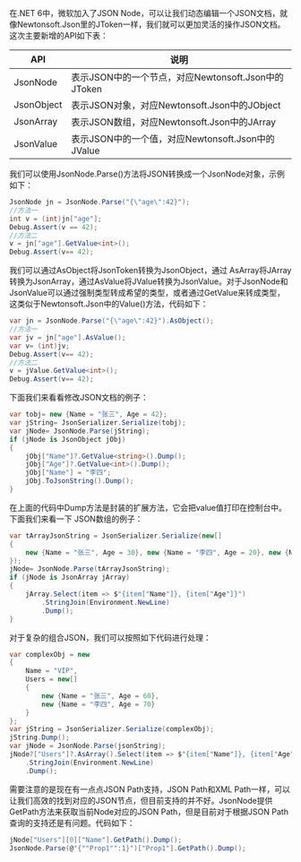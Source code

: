 在.NET 6中，微软加入了JSON Node，可以让我们动态编辑一个JSON文档，就像Newtonsoft.Json里的JToken一样，我们就可以更加灵活的操作JSON文档。
这次主要新增的API如下表：

|API|说明|
|----|----|
|JsonNode|表示JSON中的一个节点，对应Newtonsoft.Json中的JToken|
|JsonObject|表示JSON对象，对应Newtonsoft.Json中的JObject|
|JsonArray|表示JSON数组，对应Newtonsoft.Json中的JArray|
|JsonValue|表示JSON中的一个值，对应Newtonsoft.Json中的JValue|

我们可以使用JsonNode.Parse()方法将JSON转换成一个JsonNode对象，示例如下：
```csharp
JsonNode jn = JsonNode.Parse("{\"age\":42}");
//方法一
int v = (int)jn["age"];
Debug.Assert(v == 42);
//方法二
v = jn["age"].GetValue<int>();
Debug.Assert(v== 42);
```
我们可以通过AsObject将JsonToken转换为JsonObject，通过 AsArray将JArray转换为JsonArray，通过AsValue将JValue转换为JsonValue。对于JsonNode和JsonValue可以通过强制类型转成希望的类型，或者通过GetValue来转成类型，这类似于Newtonsoft.Json中的Value<T>()方法，代码如下：
```csharp
var jn = JsonNode.Parse("{\"age\":42}").AsObject();
//方法一
var jv = jn["age"].AsValue();
var v= (int)jv;
Debug.Assert(v== 42);
//方法二
v = jValue.GetValue<int>();
Debug.Assert(v== 42);
```
下面我们来看看修改JSON文档的例子：
```csharp
var tobj= new {Name = "张三", Age = 42};
var jString= JsonSerializer.Serialize(tobj);
var jNode= JsonNode.Parse(jString);
if (jNode is JsonObject jObj)
{
    jObj["Name"]?.GetValue<string>().Dump();
    jObj["Age"]?.GetValue<int>().Dump();
    jObj["Name"] = "李四";
    jObj.ToJsonString().Dump();
}
```
在上面的代码中Dump方法是封装的扩展方法，它会把value值打印在控制台中。下面我们来看一下 JSON数组的例子：
```csharp
var tArrayJsonString = JsonSerializer.Serialize(new[]
{
    new {Name = "张三", Age = 30}, new {Name = "李四", Age = 20}, new {Name = "王五", Age = 10}
});
jNode= JsonNode.Parse(tArrayJsonString);
if (jNode is JsonArray jArray)
{
    jArray.Select(item => $"{item["Name"]}, {item["Age"]}")
        .StringJoin(Environment.NewLine)
        .Dump();
}
```
对于复杂的组合JSON，我们可以按照如下代码进行处理：
```csharp
var complexObj = new
{
    Name = "VIP", 
    Users = new[]
    {
        new {Name = "张三", Age = 60}, 
        new {Name = "李四", Age = 70}
    }
};
var jString = JsonSerializer.Serialize(complexObj);
jString.Dump();
var jNode = JsonNode.Parse(jsonString);
jNode?["Users"]?.AsArray().Select(item => $"{item["Name"]}, {item["Age"]}")
    .StringJoin(Environment.NewLine)
    .Dump();
 ```

需要注意的是现在有一点点JSON Path支持，JSON Path和XML Path一样，可以让我们高效的找到对应的JSON节点，但目前支持的并不好。JsonNode提供GetPath方法来获取当前Node对应的JSON Path，但是目前对于根据JSON Path查询的支持还是有问题。代码如下：
```csharp
jNode["Users"][0]["Name"].GetPath().Dump();
JsonNode.Parse(@"{""Prop1"":1}")["Prop1"].GetPath().Dump();
```
